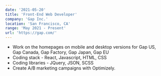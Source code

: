 ```yaml
---
date: '2021-05-20'
title: 'Front-End Web Developer'
company: 'Gap Inc.'
location: 'San Francisco, CA'
range: 'May 2021 - Present'
url: 'https://gap.com/'
---
```


- Work on the homepages on mobile and desktop versions for Gap US, Gap Canada, Gap Factory, Gap Japan, Gap EU
- Coding stack - React, Javascript, HTML, CSS
- Coding libraries - JQuery, JSON, SCSS
- Create A/B marketing campaigns with Optimizely.

